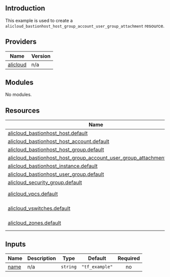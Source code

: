<!-- BEGIN_TF_DOCS -->
## Introduction

This example is used to create a `alicloud_bastionhost_host_group_account_user_group_attachment` resource.

## Providers

| Name | Version |
|------|---------|
| <a name="provider_alicloud"></a> [alicloud](#provider\_alicloud) | n/a |

## Modules

No modules.

## Resources

| Name | Type |
|------|------|
| [alicloud_bastionhost_host.default](https://registry.terraform.io/providers/aliyun/alicloud/latest/docs/resources/bastionhost_host) | resource |
| [alicloud_bastionhost_host_account.default](https://registry.terraform.io/providers/aliyun/alicloud/latest/docs/resources/bastionhost_host_account) | resource |
| [alicloud_bastionhost_host_group.default](https://registry.terraform.io/providers/aliyun/alicloud/latest/docs/resources/bastionhost_host_group) | resource |
| [alicloud_bastionhost_host_group_account_user_group_attachment.default](https://registry.terraform.io/providers/aliyun/alicloud/latest/docs/resources/bastionhost_host_group_account_user_group_attachment) | resource |
| [alicloud_bastionhost_instance.default](https://registry.terraform.io/providers/aliyun/alicloud/latest/docs/resources/bastionhost_instance) | resource |
| [alicloud_bastionhost_user_group.default](https://registry.terraform.io/providers/aliyun/alicloud/latest/docs/resources/bastionhost_user_group) | resource |
| [alicloud_security_group.default](https://registry.terraform.io/providers/aliyun/alicloud/latest/docs/resources/security_group) | resource |
| [alicloud_vpcs.default](https://registry.terraform.io/providers/aliyun/alicloud/latest/docs/data-sources/vpcs) | data source |
| [alicloud_vswitches.default](https://registry.terraform.io/providers/aliyun/alicloud/latest/docs/data-sources/vswitches) | data source |
| [alicloud_zones.default](https://registry.terraform.io/providers/aliyun/alicloud/latest/docs/data-sources/zones) | data source |

## Inputs

| Name | Description | Type | Default | Required |
|------|-------------|------|---------|:--------:|
| <a name="input_name"></a> [name](#input\_name) | n/a | `string` | `"tf_example"` | no |
<!-- END_TF_DOCS -->    